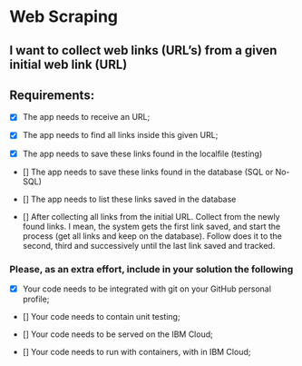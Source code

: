 # Web Scraping

 ## I want to collect web links (URL’s) from a given initial web link (URL)

 

## Requirements:
- [x] The app needs to receive an URL;

- [x] The app needs to find all links inside this given URL;

- [x] The app needs to save these links found in the localfile (testing)
- [] The app needs to save these links found in the database (SQL or No-SQL)

- [] The app needs to list these links saved in the database

- [] After collecting all links from the initial URL. Collect from the newly found links.
I mean, the system gets the first link saved, and start the process (get all links and keep on the database).
Follow does it to the second, third and successively until the last link saved and tracked. 


### Please, as an extra effort, include in your solution the following

- [x] Your code needs to be integrated with git on your GitHub personal profile;

- [] Your code needs to contain unit testing;

- [] Your code needs to be served on the IBM Cloud;

- [] Your code needs to run with containers, with in IBM Cloud;
